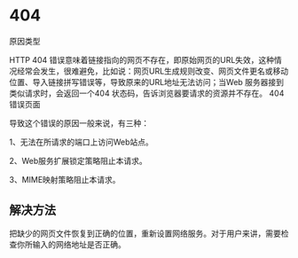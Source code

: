 # 404 #

原因类型

HTTP 404 错误意味着链接指向的网页不存在，即原始网页的URL失效，这种情况经常会发生，很难避免，比如说：网页URL生成规则改变、网页文件更名或移动位置、导入链接拼写错误等，导致原来的URL地址无法访问；当Web 服务器接到类似请求时，会返回一个404 状态码，告诉浏览器要请求的资源并不存在。
404错误页面


导致这个错误的原因一般来说，有三种：

1、无法在所请求的端口上访问Web站点。

2、Web服务扩展锁定策略阻止本请求。

3、MIME映射策略阻止本请求。

## 解决方法 ##

把缺少的网页文件恢复到正确的位置，重新设置网络服务。对于用户来讲，需要检查你所输入的网络地址是否正确。